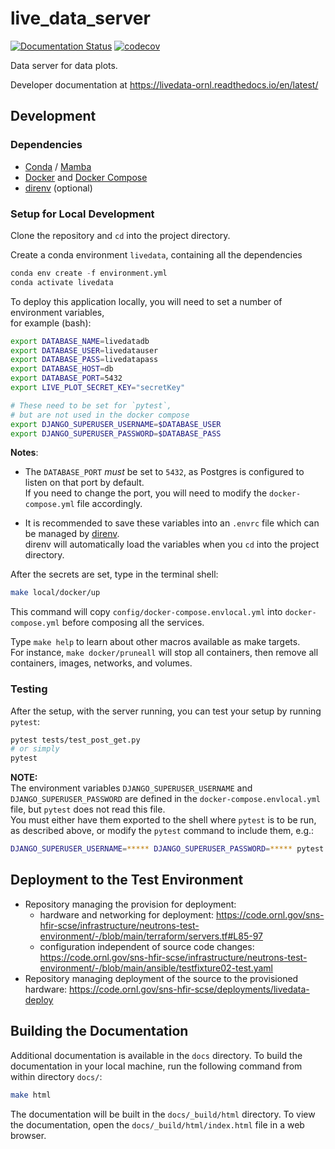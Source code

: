 # live_data_server

<!-- Badges -->

[![Documentation Status](https://readthedocs.org/projects/livedata-ornl/badge/?version=latest)](https://livedata-ornl.readthedocs.io/en/latest/?badge=latest)
[![codecov](https://codecov.io/gh/neutrons/live_data_server/graph/badge.svg?token=niQ0AWldBd)](https://codecov.io/gh/neutrons/live_data_server)

Data server for data plots.

Developer documentation at https://livedata-ornl.readthedocs.io/en/latest/

## Development

### Dependencies

- [Conda](https://conda.io/projects/conda/en/latest/user-guide/install/index.html) / [Mamba]()
- [Docker](https://docs.docker.com/engine/install/) and [Docker Compose](https://docs.docker.com/compose/install/)
- [direnv](https://direnv.net/) (optional)

### Setup for Local Development

Clone the repository and `cd` into the project directory.

Create a conda environment `livedata`, containing all the dependencies
```python
conda env create -f environment.yml
conda activate livedata
```

To deploy this application locally, you will need to set a number of environment variables,  
for example (bash):

```bash
export DATABASE_NAME=livedatadb
export DATABASE_USER=livedatauser
export DATABASE_PASS=livedatapass
export DATABASE_HOST=db
export DATABASE_PORT=5432
export LIVE_PLOT_SECRET_KEY="secretKey"

# These need to be set for `pytest`,
# but are not used in the docker compose
export DJANGO_SUPERUSER_USERNAME=$DATABASE_USER
export DJANGO_SUPERUSER_PASSWORD=$DATABASE_PASS
```

**Notes**:

- The `DATABASE_PORT` _must_ be set to `5432`, as Postgres is configured to listen on that port by default.  
  If you need to change the port, you will need to modify the `docker-compose.yml` file accordingly.

- It is recommended to save these variables into an `.envrc` file which can be managed by [direnv](https://direnv.net/).  
  direnv will automatically load the variables when you `cd` into the project directory.

After the secrets are set, type in the terminal shell:

```bash
make local/docker/up
```

This command will copy `config/docker-compose.envlocal.yml` into `docker-compose.yml` before composing all the services.

Type `make help` to learn about other macros available as make targets.  
For instance, `make docker/pruneall` will stop all containers, then remove all containers, images, networks, and volumes.

### Testing

After the setup, with the server running, you can test your setup by running `pytest`:

```bash
pytest tests/test_post_get.py
# or simply
pytest
```

**NOTE:**  
The environment variables `DJANGO_SUPERUSER_USERNAME` and `DJANGO_SUPERUSER_PASSWORD` are defined in the `docker-compose.envlocal.yml` file, but `pytest` does not read this file.  
You must either have them exported to the shell where `pytest` is to be run, as described above, or modify the `pytest` command to include them, e.g.:

```bash
DJANGO_SUPERUSER_USERNAME=***** DJANGO_SUPERUSER_PASSWORD=***** pytest
```

## Deployment to the Test Environment

- Repository managing the provision for deployment:
  - hardware and networking for deployment: https://code.ornl.gov/sns-hfir-scse/infrastructure/neutrons-test-environment/-/blob/main/terraform/servers.tf#L85-97
  - configuration independent of source code changes: https://code.ornl.gov/sns-hfir-scse/infrastructure/neutrons-test-environment/-/blob/main/ansible/testfixture02-test.yaml
- Repository managing deployment of the source to the provisioned hardware: https://code.ornl.gov/sns-hfir-scse/deployments/livedata-deploy

## Building the Documentation

Additional documentation is available in the `docs` directory. To build the documentation in your local machine,
run the following command from within directory `docs/`:

```bash
make html
```

The documentation will be built in the `docs/_build/html` directory. To view the documentation,
open the `docs/_build/html/index.html` file in a web browser.
